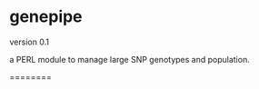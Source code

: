 genepipe
========

version 0.1

a PERL module to manage large SNP genotypes and population.

========

